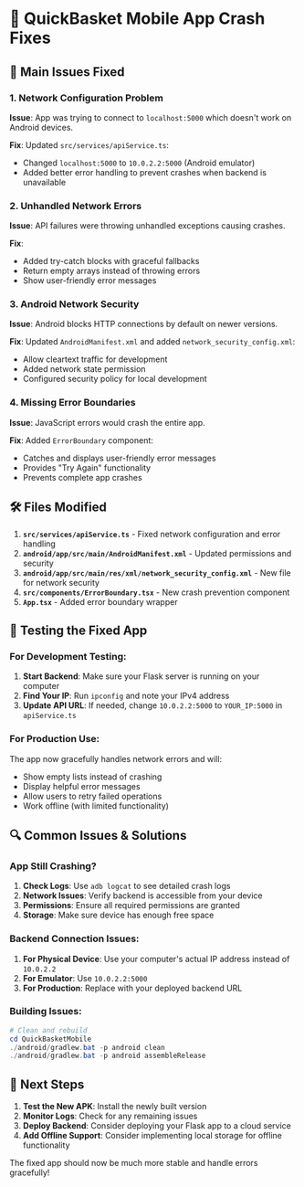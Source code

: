 # 🔧 QuickBasket Mobile App Crash Fixes

## 🚨 Main Issues Fixed

### 1. **Network Configuration Problem**
**Issue**: App was trying to connect to `localhost:5000` which doesn't work on Android devices.

**Fix**: Updated `src/services/apiService.ts`:
- Changed `localhost:5000` to `10.0.2.2:5000` (Android emulator)
- Added better error handling to prevent crashes when backend is unavailable

### 2. **Unhandled Network Errors** 
**Issue**: API failures were throwing unhandled exceptions causing crashes.

**Fix**: 
- Added try-catch blocks with graceful fallbacks
- Return empty arrays instead of throwing errors
- Show user-friendly error messages

### 3. **Android Network Security**
**Issue**: Android blocks HTTP connections by default on newer versions.

**Fix**: Updated `AndroidManifest.xml` and added `network_security_config.xml`:
- Allow cleartext traffic for development
- Added network state permission
- Configured security policy for local development

### 4. **Missing Error Boundaries**
**Issue**: JavaScript errors would crash the entire app.

**Fix**: Added `ErrorBoundary` component:
- Catches and displays user-friendly error messages
- Provides "Try Again" functionality
- Prevents complete app crashes

## 🛠️ Files Modified

1. **`src/services/apiService.ts`** - Fixed network configuration and error handling
2. **`android/app/src/main/AndroidManifest.xml`** - Updated permissions and security
3. **`android/app/src/main/res/xml/network_security_config.xml`** - New file for network security
4. **`src/components/ErrorBoundary.tsx`** - New crash prevention component
5. **`App.tsx`** - Added error boundary wrapper

## 📱 Testing the Fixed App

### For Development Testing:
1. **Start Backend**: Make sure your Flask server is running on your computer
2. **Find Your IP**: Run `ipconfig` and note your IPv4 address
3. **Update API URL**: If needed, change `10.0.2.2:5000` to `YOUR_IP:5000` in `apiService.ts`

### For Production Use:
The app now gracefully handles network errors and will:
- Show empty lists instead of crashing
- Display helpful error messages
- Allow users to retry failed operations
- Work offline (with limited functionality)

## 🔍 Common Issues & Solutions

### App Still Crashing?

1. **Check Logs**: Use `adb logcat` to see detailed crash logs
2. **Network Issues**: Verify backend is accessible from your device
3. **Permissions**: Ensure all required permissions are granted
4. **Storage**: Make sure device has enough free space

### Backend Connection Issues:

1. **For Physical Device**: Use your computer's actual IP address instead of `10.0.2.2`
2. **For Emulator**: Use `10.0.2.2:5000`
3. **For Production**: Replace with your deployed backend URL

### Building Issues:

```powershell
# Clean and rebuild
cd QuickBasketMobile
./android/gradlew.bat -p android clean
./android/gradlew.bat -p android assembleRelease
```

## 🚀 Next Steps

1. **Test the New APK**: Install the newly built version
2. **Monitor Logs**: Check for any remaining issues
3. **Deploy Backend**: Consider deploying your Flask app to a cloud service
4. **Add Offline Support**: Consider implementing local storage for offline functionality

The fixed app should now be much more stable and handle errors gracefully!